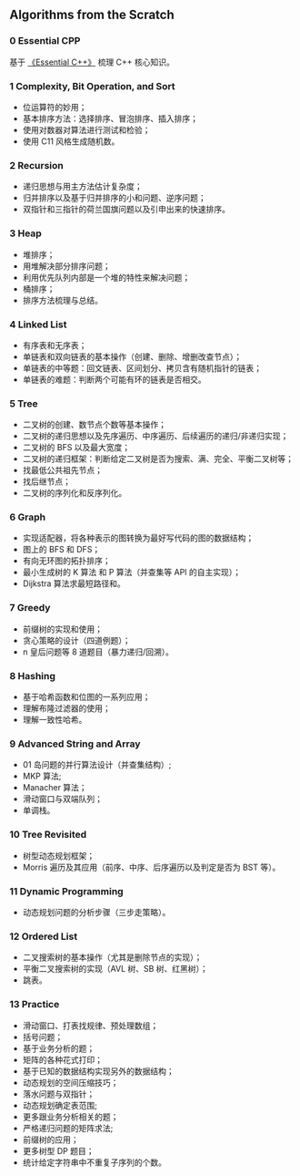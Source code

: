 ## Algorithms from the Scratch

[//]: # (### TODO)

[//]: # ()
[//]: # (* 梳理《Essential C++》中剩余部分；)

[//]: # (* 补充树和图上的其他常见问题和算法。)

### 0 Essential CPP

基于 [《Essential C++》](https://www.amazon.sg/Essential-C-Stanley-B-Lippman/dp/0201485184) 梳理 C++ 核心知识。

### 1 Complexity, Bit Operation, and Sort

* 位运算符的妙用；
* 基本排序方法：选择排序、冒泡排序、插入排序；
* 使用对数器对算法进行测试和检验；
* 使用 C11 风格生成随机数。

### 2 Recursion

* 递归思想与用主方法估计复杂度；
* 归并排序以及基于归并排序的小和问题、逆序问题；
* 双指针和三指针的荷兰国旗问题以及引申出来的快速排序。

### 3 Heap

* 堆排序；
* 用堆解决部分排序问题；
* 利用优先队列内部是一个堆的特性来解决问题；
* 桶排序；
* 排序方法梳理与总结。

### 4 Linked List

* 有序表和无序表；
* 单链表和双向链表的基本操作（创建、删除、增删改查节点）；
* 单链表的中等题：回文链表、区间划分、拷贝含有随机指针的链表；
* 单链表的难题：判断两个可能有环的链表是否相交。

### 5 Tree

* 二叉树的创建、数节点个数等基本操作；
* 二叉树的递归思想以及先序遍历、中序遍历、后续遍历的递归/非递归实现；
* 二叉树的 BFS 以及最大宽度；
* 二叉树的递归框架：判断给定二叉树是否为搜索、满、完全、平衡二叉树等；
* 找最低公共祖先节点；
* 找后继节点；
* 二叉树的序列化和反序列化。

### 6 Graph

* 实现适配器，将各种表示的图转换为最好写代码的图的数据结构；
* 图上的 BFS 和 DFS；
* 有向无环图的拓扑排序；
* 最小生成树的 K 算法 和 P 算法（并查集等 API 的自主实现）；
* Dijkstra 算法求最短路径和。

### 7 Greedy

* 前缀树的实现和使用；
* 贪心策略的设计（四道例题）；
* n 皇后问题等 8 道题目（暴力递归/回溯）。

### 8 Hashing

* 基于哈希函数和位图的一系列应用；
* 理解布隆过滤器的使用；
* 理解一致性哈希。

### 9 Advanced String and Array

* 01 岛问题的并行算法设计（并查集结构）;
* MKP 算法;
* Manacher 算法；
* 滑动窗口与双端队列；
* 单调栈。

### 10 Tree Revisited

* 树型动态规划框架；
* Morris 遍历及其应用（前序、中序、后序遍历以及判定是否为 BST 等）。

### 11 Dynamic Programming

* 动态规划问题的分析步骤（三步走策略）。

### 12 Ordered List

* 二叉搜索树的基本操作（尤其是删除节点的实现）；
* 平衡二叉搜索树的实现（AVL 树、SB 树、红黑树）；
* 跳表。

### 13 Practice

* 滑动窗口、打表找规律、预处理数组；
* 括号问题；
* 基于业务分析的题；
* 矩阵的各种花式打印；
* 基于已知的数据结构实现另外的数据结构；
* 动态规划的空间压缩技巧；
* 落水问题与双指针；
* 动态规划确定表范围;
* 更多跟业务分析相关的题；
* 严格递归问题的矩阵求法;
* 前缀树的应用；
* 更多树型 DP 题目；
* 统计给定字符串中不重复子序列的个数。